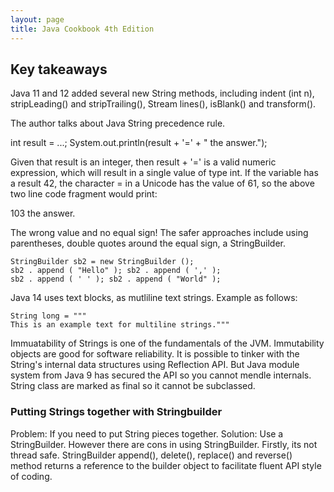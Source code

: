 ```yaml
---
layout: page
title: Java Cookbook 4th Edition
---
```

## Key takeaways

Java 11 and 12 added several new String methods, including indent (int n), stripLeading() and stripTrailing(), Stream<T> lines(), isBlank() and transform(). 

The author talks about Java String precedence rule. 

int result = ...;
System.out.println(result + '=' + " the answer.");

Given that result is an integer, then result + '=' is a valid numeric expression, which will result in a single value of type int. If the variable has a result 42, the character = in a Unicode has the value of 61, so the above two line code fragment would print:

103 the answer.

The wrong value and no equal sign! The safer approaches include using parentheses, double quotes around the equal sign, a StringBuilder.

```
StringBuilder sb2 = new StringBuilder ();
sb2 . append ( "Hello" ); sb2 . append ( ',' );
sb2 . append ( ' ' ); sb2 . append ( "World" );
```

Java 14 uses text blocks, as mutliline text strings. Example as follows:

```
String long = """
This is an example text for multiline strings."""
```
Immuatability of Strings is one of the fundamentals of the JVM. Immutability objects are good for software reliability. It is possible to tinker with the String's internal data structures using Reflection API. But Java module system from Java 9 has secured the API so you cannot mendle internals. String class are marked as final so it cannot be subclassed. 

### Putting Strings together with Stringbuilder
Problem:
If you need to put String pieces together.
Solution:
Use a StringBuilder. However there are cons in using StringBuilder. Firstly, its not thread safe. 
StringBuilder append(), delete(), replace() and reverse() method returns a reference to the builder object to facilitate fluent API style of coding.
